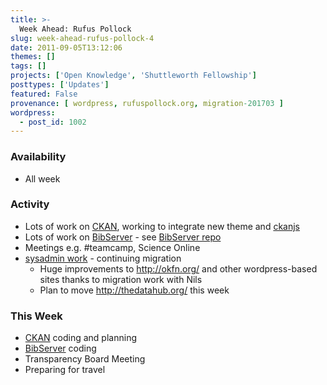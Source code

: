```yaml
---
title: >-
  Week Ahead: Rufus Pollock
slug: week-ahead-rufus-pollock-4
date: 2011-09-05T13:12:06
themes: []
tags: []
projects: ['Open Knowledge', 'Shuttleworth Fellowship']
posttypes: ['Updates']
featured: False
provenance: [ wordpress, rufuspollock.org, migration-201703 ]
wordpress:
  - post_id: 1002
---
```


### Availability

* All week

### Activity

* Lots of work on [CKAN][], working to integrate new theme and [ckanjs][]
* Lots of work on [BibServer][] - see [BibServer repo][]
* Meetings e.g. #teamcamp, Science Online
* [sysadmin work][] - continuing migration
  * Huge improvements to http://okfn.org/ and other wordpress-based sites thanks to migration work with Nils
  * Plan to move http://thedatahub.org/ this week

### This Week

* [CKAN][] coding and planning
* [BibServer][] coding
* Transparency Board Meeting
* Preparing for travel

[CKAN]: http://ckan.org/
[sysadmin work]: http://trac.okfn.org/query?component=sysadmin&status=!closed
[BibServer]: http://bibserver.okfn.org/
[BibServer repo]: http://github.com/okfn/bibserver
[ckanjs]: http://github.com/okfn/ckanjs


